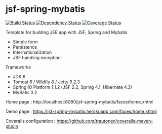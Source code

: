 jsf-spring-mybatis
==================
[![Build Status](https://travis-ci.org/jeetemplates/jsf-spring-mybatis.svg)](https://travis-ci.org/jeetemplates/jsf-spring-mybatis)
[![Dependency Status](https://www.versioneye.com/user/projects/5541c7f26f8344ac9300026d/badge.svg?style=flat)](https://www.versioneye.com/user/projects/5541c7f26f8344ac9300026d)
[![Coverage Status](https://coveralls.io/repos/jeetemplates/jsf-spring-mybatis/badge.svg?branch=master)](https://coveralls.io/r/jeetemplates/jsf-spring-mybatis?branch=master)

Template for building JEE app with JSF, Spring and Mybatis
- Simple form
- Persistence
- Internationalization
- JSF handling exception

Frameworks
- JDK 8
- Tomcat 8 / Wildfly 8 / Jetty 9.2.3
- Spring IO Platform 1.1.2 (JSF 2.2, Spring 4.1, Hibernate 4.3)
- MyBatis 3.2

Home page : http://localhost:8080/jsf-spring-mybatis/faces/home.xhtml

Demo page : https://jsf-spring-mybatis.herokuapp.com/faces/home.xhtml

Coveralls configuration : https://github.com/trautonen/coveralls-maven-plugin
